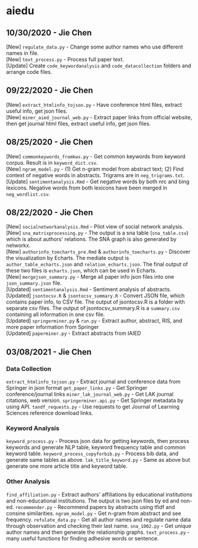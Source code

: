 # aiedu

## 10/30/2020 - Jie Chen
[New] `regulate_data.py` - Change some author names who use different names in file.  
[New] `text_process.py` - Process full paper text.  
[Update] Create `code_keywordanalysis` and `code_datacollection` folders and arrange code files.  

## 09/22/2020 - Jie Chen
[New] `extract_htmlinfo_tojson.py` - Have conference html files, extract useful info, get json files.  
[New] `miner_aied_journal_web.py` - Extract paper links from official website, then get journal html files, extract useful info, get json files.  


## 08/25/2020 - Jie Chen
[New] `commonkeywords_fromkws.py` - Get common keywords from keyword corpus. Result is in `keyword_dict.csv`.  
[New] `ngram_model.py` - (1) Get n-gram model from abstract text; (2) Find context of negative words in abstracts. Trigrams are in `neg_trigrams.txt`.  
[Update] `sentimentanalysis.Rmd` - Get negative words by both nrc and bing lexicons. Negative words from both lexicons have been merged in `neg_wordlist.csv`.  

## 08/22/2020 - Jie Chen

[New] `socialnetworkanalysis.Rmd` - Pilot view of social network analysis.  
[New] `sna_matrixprocessing.py` - The output is a sna table (`sna_table.csv`) which is about authors' relations. The SNA graph is also generated by networkx.  
[New] `authorinfo_toecharts_pre.Rmd` & `authorinfo_toecharts.py` - Discover the visualization by Echarts. The mediate output is `author_table_echarts.json` and `relation_echarts.json`. The final output of these two files is `echarts.json`, which can be used in Echarts.  
[New] `mergejson_summary.py` - Merge all paper info json files into one `json_summary.json` file.  
[Updated] `sentimentanalysis.Rmd` - Sentiment analysis of abstracts.  
[Updated] `jsontocsv.R` & `jsontocsv_summary.R` - Convert JSON file, which contains paper info, to CSV file. The output of jsontocsv.R is a folder with separate csv files. The output of jsontocsv_summary.R is a `summary.csv` containing all information in one csv file.   
[Updated] `springerminer.py` & `run.py` - Extract author, abstract, RIS, and more paper information from Springer  
[Updated] `paperminer.py` - Extract abstracts from IAIED  

## 03/08/2021 - Jie Chen
### Data Collection
`extract_htmlinfo_tojson.py` - Extract journal and conference data from Springer in json format
`get_paper_links.py` - Get Springer conference/journal links
`miner_lak_journal_web.py` - Get LAK journal citations, web version.
`springerminer.api.py` - Get Springer metadata by using API. 
`tandf_requests.py` - Use requests to get Journal of Learning Sciences reference download links.
### Keyword Analysis
`keyword_process.py` - Process json data for getting keywords, then process keywords and generate NLP table, keyword frequency table and common keyword table. 
`keyword_process_copyforbib.py` - Process bib data, and generate same tables as above. 
`lak_title_keyword.py` - Same as above but generate one more article title and keyword table. 
### Other Analysis
`find_affiliation.py` - Extract authors' affiliations by educational institutions and non-educational institutions. The output is two json files by ed and non-ed. 
`recommender.py` - Recommend papers by abstracts using tfidf and consine similarities. 
`ngram_model.py` - Get n-gram from abstract and see frequency. 
`refulate_data.py` - Get all author names and regulate name data through observation and checking their last name.
`sna_1002.py` - Get unique author names and then generate the relationship graphs. 
`text_process.py` - many useful functions for finding adhesive words or sentence. 


